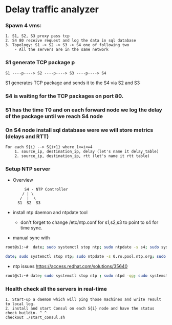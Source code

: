 #  Delay traffic analyzer
###  Spawn 4 vms: 
    1. S1, S2, S3 proxy pass tcp
    2. S4 80 receive request and log the data in sql database
    3. Topology: S1 -> S2 -> S3 -> S4 one of following two
        - All the servers are in the same network
### S1 generate TCP package p

    S1 ----p----> S2 ----p----> S3 ----p----> S4

S1 generates TCP package and sends it to the S4 via S2 and S3


### S4 is waiting for the TCP packages on port 80.
### S1 has the time T0 and on each forward node we log the delay of the package until we reach S4 node

### On S4 node install sql database were we will store metrics (delays and RTT)
    For each S{i} --> S{i+1} where 1<=i<=4
        1. source_ip, destination_ip, delay (let's name it delay_table)
        2. source_ip, destination_ip, rtt (let's name it rtt table)

### Setup NTP server
- Overview

           S4 - NTP Controller
          / | \
         /  |  \
        S1  S2  S3
    
- install ntp daemon and ntpdate tool
    - don't forget to change /etc/ntp.conf for s1,s2,s3 to  point to s4 for time sync.
- manual sync with 

```sh
root@s1:~#  date; sudo systemctl stop ntp; sudo ntpdate -s s4; sudo systemctl start ntp; date;

date; sudo systemctl stop ntp; sudo ntpdate -s 0.ro.pool.ntp.org; sudo systemctl start ntp; date;
```
- ntp issues
    https://access.redhat.com/solutions/35640

```sh 
root@s1:~# date; sudo systemctl stop ntp ; sudo ntpd -qg; sudo systemctl start ntp; date
```
### Health check all the servers in real-time
    1. Start-up a daemon which will ping those machines and write result to local log.
    2. install and start Consul on each S{i} node and have the status check buildin. ^_^
    checkout ./start_consul.sh


